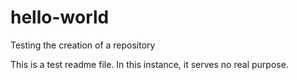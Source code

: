 # hello-world
Testing the creation of a repository

This is a test readme file. In this instance, it serves no real purpose.
